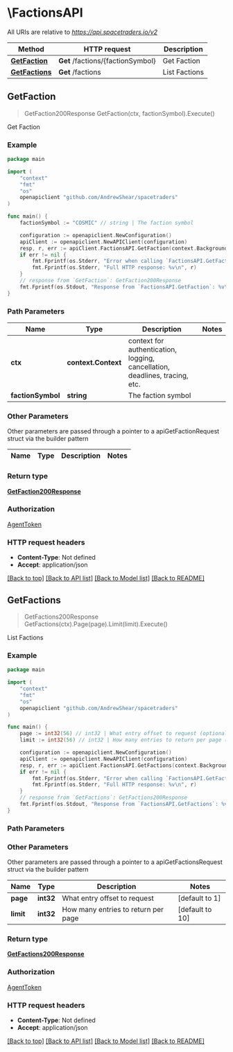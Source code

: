 # \FactionsAPI

All URIs are relative to *https://api.spacetraders.io/v2*

Method | HTTP request | Description
------------- | ------------- | -------------
[**GetFaction**](FactionsAPI.md#GetFaction) | **Get** /factions/{factionSymbol} | Get Faction
[**GetFactions**](FactionsAPI.md#GetFactions) | **Get** /factions | List Factions



## GetFaction

> GetFaction200Response GetFaction(ctx, factionSymbol).Execute()

Get Faction



### Example

```go
package main

import (
	"context"
	"fmt"
	"os"
	openapiclient "github.com/AndrewShear/spacetraders"
)

func main() {
	factionSymbol := "COSMIC" // string | The faction symbol

	configuration := openapiclient.NewConfiguration()
	apiClient := openapiclient.NewAPIClient(configuration)
	resp, r, err := apiClient.FactionsAPI.GetFaction(context.Background(), factionSymbol).Execute()
	if err != nil {
		fmt.Fprintf(os.Stderr, "Error when calling `FactionsAPI.GetFaction``: %v\n", err)
		fmt.Fprintf(os.Stderr, "Full HTTP response: %v\n", r)
	}
	// response from `GetFaction`: GetFaction200Response
	fmt.Fprintf(os.Stdout, "Response from `FactionsAPI.GetFaction`: %v\n", resp)
}
```

### Path Parameters


Name | Type | Description  | Notes
------------- | ------------- | ------------- | -------------
**ctx** | **context.Context** | context for authentication, logging, cancellation, deadlines, tracing, etc.
**factionSymbol** | **string** | The faction symbol | 

### Other Parameters

Other parameters are passed through a pointer to a apiGetFactionRequest struct via the builder pattern


Name | Type | Description  | Notes
------------- | ------------- | ------------- | -------------


### Return type

[**GetFaction200Response**](GetFaction200Response.md)

### Authorization

[AgentToken](../README.md#AgentToken)

### HTTP request headers

- **Content-Type**: Not defined
- **Accept**: application/json

[[Back to top]](#) [[Back to API list]](../README.md#documentation-for-api-endpoints)
[[Back to Model list]](../README.md#documentation-for-models)
[[Back to README]](../README.md)


## GetFactions

> GetFactions200Response GetFactions(ctx).Page(page).Limit(limit).Execute()

List Factions



### Example

```go
package main

import (
	"context"
	"fmt"
	"os"
	openapiclient "github.com/AndrewShear/spacetraders"
)

func main() {
	page := int32(56) // int32 | What entry offset to request (optional) (default to 1)
	limit := int32(56) // int32 | How many entries to return per page (optional) (default to 10)

	configuration := openapiclient.NewConfiguration()
	apiClient := openapiclient.NewAPIClient(configuration)
	resp, r, err := apiClient.FactionsAPI.GetFactions(context.Background()).Page(page).Limit(limit).Execute()
	if err != nil {
		fmt.Fprintf(os.Stderr, "Error when calling `FactionsAPI.GetFactions``: %v\n", err)
		fmt.Fprintf(os.Stderr, "Full HTTP response: %v\n", r)
	}
	// response from `GetFactions`: GetFactions200Response
	fmt.Fprintf(os.Stdout, "Response from `FactionsAPI.GetFactions`: %v\n", resp)
}
```

### Path Parameters



### Other Parameters

Other parameters are passed through a pointer to a apiGetFactionsRequest struct via the builder pattern


Name | Type | Description  | Notes
------------- | ------------- | ------------- | -------------
 **page** | **int32** | What entry offset to request | [default to 1]
 **limit** | **int32** | How many entries to return per page | [default to 10]

### Return type

[**GetFactions200Response**](GetFactions200Response.md)

### Authorization

[AgentToken](../README.md#AgentToken)

### HTTP request headers

- **Content-Type**: Not defined
- **Accept**: application/json

[[Back to top]](#) [[Back to API list]](../README.md#documentation-for-api-endpoints)
[[Back to Model list]](../README.md#documentation-for-models)
[[Back to README]](../README.md)

